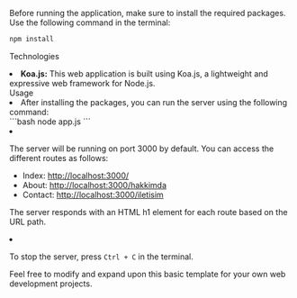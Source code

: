 Before running the application, make sure to install the required packages. Use the following command in the terminal:

```bash
npm install
```
Technologies
<li><strong>Koa.js:</strong> This web application is built using Koa.js, a lightweight and expressive web framework for Node.js.</li>
Usage
<li>After installing the packages, you can run the server using the following command:</li>
```bash
node app.js
```
<li><p>The server will be running on port 3000 by default. You can access the different routes as follows:</p><ul><li>Index: <a href="http://localhost:3000/" target="_new">http://localhost:3000/</a></li><li>About: <a href="http://localhost:3000/hakkimda" target="_new">http://localhost:3000/hakkimda</a></li><li>Contact: <a href="http://localhost:3000/iletisim" target="_new">http://localhost:3000/iletisim</a></li></ul><p>The server responds with an HTML h1 element for each route based on the URL path.</p></li><li><p>To stop the server, press <code>Ctrl + C</code> in the terminal.</p></li>
Feel free to modify and expand upon this basic template for your own web development projects.